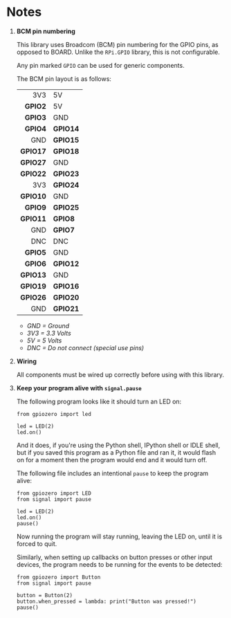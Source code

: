 # Notes

1. **BCM pin numbering**

    This library uses Broadcom (BCM) pin numbering for the GPIO pins, as
    opposed to BOARD. Unlike the `RPi.GPIO` library, this is not configurable.

    Any pin marked `GPIO` can be used for generic components.

    The BCM pin layout is as follows:

    |            |            |
    |-----------:|:-----------|
    |    3V3     | 5V         |
    |  **GPIO2** | 5V         |
    |  **GPIO3** | GND        |
    |  **GPIO4** | **GPIO14** |
    |        GND | **GPIO15** |
    | **GPIO17** | **GPIO18** |
    | **GPIO27** | GND        |
    | **GPIO22** | **GPIO23** |
    |        3V3 | **GPIO24** |
    | **GPIO10** | GND        |
    |  **GPIO9** | **GPIO25** |
    | **GPIO11** | **GPIO8**  |
    |        GND | **GPIO7**  |
    |        DNC | DNC        |
    |  **GPIO5** | GND        |
    |  **GPIO6** | **GPIO12** |
    | **GPIO13** | GND        |
    | **GPIO19** | **GPIO16** |
    | **GPIO26** | **GPIO20** |
    |        GND | **GPIO21** |

    - *GND = Ground*
    - *3V3 = 3.3 Volts*
    - *5V = 5 Volts*
    - *DNC = Do not connect (special use pins)*

2.  **Wiring**

    All components must be wired up correctly before using with this library.

3.  **Keep your program alive with `signal.pause`**

    The following program looks like it should turn an LED on:

        from gpiozero import led

        led = LED(2)
        led.on()

    And it does, if you're using the Python shell, IPython shell or IDLE shell,
    but if you saved this program as a Python file and ran it, it would flash
    on for a moment then the program would end and it would turn off.

    The following file includes an intentional `pause` to keep the program
    alive:

        from gpiozero import LED
        from signal import pause

        led = LED(2)
        led.on()
        pause()

    Now running the program will stay running, leaving the LED on, until it is
    forced to quit.

    Similarly, when setting up callbacks on button presses or other input
    devices, the program needs to be running for the events to be detected:

        from gpiozero import Button
        from signal import pause

        button = Button(2)
        button.when_pressed = lambda: print("Button was pressed!")
        pause()
